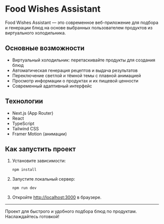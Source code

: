 # Food Wishes Assistant

Food Wishes Assistant — это современное веб-приложение для подбора и генерации блюд на основе выбранных пользователем продуктов из виртуального холодильника.

## Основные возможности
- Виртуальный холодильник: перетаскивайте продукты для создания блюд
- Автоматическая генерация рецептов и выдача результатов
- Переключение светлой и тёмной темы с плавной анимацией
- Просмотр информации о продуктах и их пищевой ценности
- Современный адаптивный интерфейс

## Технологии
- Next.js (App Router)
- React
- TypeScript
- Tailwind CSS
- Framer Motion (анимации)

## Как запустить проект
1. Установите зависимости:
   ```bash
   npm install
   ```
2. Запустите локальный сервер:
   ```bash
   npm run dev
   ```
3. Откройте [http://localhost:3000](http://localhost:3000) в браузере.

---

Проект для быстрого и удобного подбора блюд по продуктам. Наслаждайтесь готовкой!
